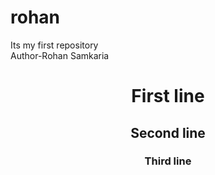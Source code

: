 # rohan
Its my first repository
<br>
Author-Rohan Samkaria

<html>
   <head>
     <title>Computer</title>
   </head>
  <body>
    <header>
      <h1> First line</h1>
      <h2>Second line</h2>
      <h3>Third line</h3>
      
  </body>
</html>
